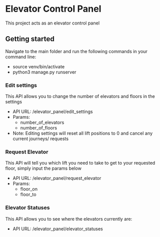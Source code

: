 # Elevator Control Panel

This project acts as an elevator control panel

## Getting started
Navigate to the main folder and run the following commands in your command line:
- source venv/bin/activate
- python3 manage.py runserver

### Edit settings
This API allows you to change the number of elevators and floors in the settings
- API URL: /elevator_panel/edit_settings
- Params:
  - number_of_elevators
  - number_of_floors
- Note: Editing settings will reset all lift positions to 0 and cancel any current journeys/ requests

### Request Elevator
This API will tell you which lift you need to take to get to your requested floor,
simply input the params below
- API URL: /elevator_panel/request_elevator
- Params:
  - floor_on
  - floor_to

### Elevator Statuses
This API allows you to see where the elevators currently are:
- API URL: /elevator_panel/elevator_statuses
